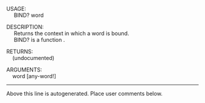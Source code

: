 USAGE:  
&nbsp;&nbsp;&nbsp;&nbsp;&nbsp;BIND?&nbsp;word&nbsp;  
  
DESCRIPTION:  
&nbsp;&nbsp;&nbsp;&nbsp;&nbsp;Returns&nbsp;the&nbsp;context&nbsp;in&nbsp;which&nbsp;a&nbsp;word&nbsp;is&nbsp;bound.  
&nbsp;&nbsp;&nbsp;&nbsp;&nbsp;BIND?&nbsp;is&nbsp;a&nbsp;function&nbsp;.  
  
RETURNS:  
&nbsp;&nbsp;&nbsp;&nbsp;(undocumented)  
  
ARGUMENTS:  
&nbsp;&nbsp;&nbsp;&nbsp;word&nbsp;[any-word!]  
___
Above this line is autogenerated. Place user comments below.
